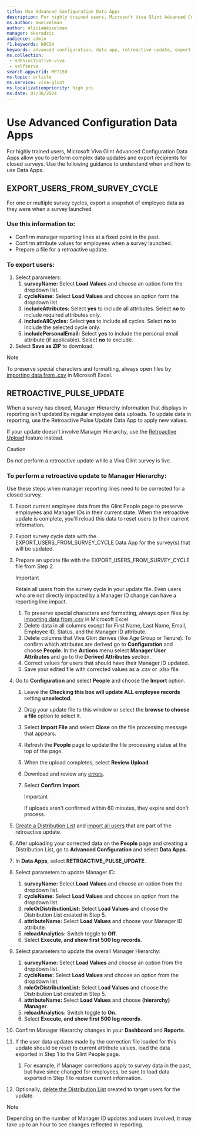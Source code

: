 ```yaml
---
title: Use Advanced Configuration Data Apps
description: For highly trained users, Microsoft Viva Glint Advanced Configuration Data Apps offer the ability to perform complex data updates and export recipients for closed surveys. 
ms.author: aweixelman
author: AliciaWeixelman
manager: skaradzic
audience: admin
f1.keywords: NOCSH
keywords: advanced configuration, data app, retroactive update, export users
ms.collection: 
 - m365initiative-viva
 - selfserve
search-appverid: MET150
ms.topic: article
ms.service: viva-glint
ms.localizationpriority: high pri
ms.date: 07/30/2024
---
```


# Use Advanced Configuration Data Apps

For highly trained users, Microsoft Viva Glint Advanced Configuration Data Apps allow you to perform complex data updates and export recipients for closed surveys. Use the following guidance to understand when and how to use Data Apps.

## EXPORT_USERS_FROM_SURVEY_CYCLE

For one or multiple survey cycles, export a snapshot of employee data as they were when a survey launched. 

### Use this information to:

- Confirm manager reporting lines at a fixed point in the past.
- Confirm attribute values for employees when a survey launched.
- Prepare a file for a retroactive update.

### To export users:

1. Select parameters:
   1. **surveyName:** Select **Load Values** and choose an option form the dropdown list.
   1. **cycleName:** Select **Load Values** and choose an option form the dropdown list.
   1. **includeAttributes:** Select **yes** to include all attributes. Select **no** to include required attributes only.
   1. **includeAllCycles:** Select **yes** to include all cycles. Select **no** to include the selected cycle only.
   1. **includePersonalEmail:** Select **yes** to include the personal email attribute (if applicable). Select **no** to exclude. 
1. Select **Save as ZIP** to download.

> [!NOTE]
> To preserve special characters and formatting, always open files by [importing data from .csv](https://go.microsoft.com/fwlink/?linkid=2247414) in Microsoft Excel.

## RETROACTIVE_PULSE_UPDATE

When a survey has closed, Manager Hierarchy information that displays in reporting isn't updated by regular employee data uploads. To update data in reporting, use the Retroactive Pulse Update Data App to apply new values.

If your update doesn't involve Manager Hierarchy, use the [Retroactive Upload](https://go.microsoft.com/fwlink/?linkid=2247341) feature instead.

> [!CAUTION]
> Do not perform a retroactive update while a Viva Glint survey is live.

### To perform a retroactive update to Manager Hierarchy:

Use these steps when manager reporting lines need to be corrected for a closed survey.

1. Export current employee data from the Glint People page to preserve employees and Manager IDs in their current state. When the retroactive update is complete, you'll reload this data to reset users to their current information.
1. Export survey cycle data with the EXPORT_USERS_FROM_SURVEY_CYCLE Data App for the survey(s) that will be updated.
1. Prepare an update file with the EXPORT_USERS_FROM_SURVEY_CYCLE file from Step 2.

   > [!IMPORTANT]
   > Retain all users from the survey cycle in your update file. Even users who are not directly impacted by a Manager ID change can have a reporting line impact.

   1. To preserve special characters and formatting, always open files by [importing data from .csv](https://go.microsoft.com/fwlink/?linkid=2247414) in Microsoft Excel.
   1. Delete data in all columns except for First Name, Last Name, Email, Employee ID, Status, and the Manager ID attribute.
   2. Delete columns that Viva Glint derives (like Age Group or Tenure). To confirm which attributes are derived go to **Configuration** and choose **People**. In the **Actions** menu select **Manager User Attributes** and go to the **Derived Attributes** section.
   1. Correct values for users that should have their Manager ID updated.
   1. Save your edited file with corrected values as a .csv or .xlsx file.
1. Go to **Configuration** and select **People** and choose the **Import** option.
   1. Leave the **Checking this box will update ALL employee records** setting **unselected**.
   1. Drag your update file to this window or select the **browse to choose a file** option to select it.
   1. Select **Import File** and select **Close** on the file processing message that appears.
   2. Refresh the **People** page to update the file processing status at the top of the page.
   3. When the upload completes, select **Review Upload**.
   4. Download and review any [errors](/viva/troubleshoot/glint/data-file-upload/file-upload-errors-warnings?toc=%2Fviva%2Fglint%2Ftoc.json&bc=%2Fviva%2Fbreadcrumb%2Ftoc.json).
   1. Select **Confirm Import**.

      > [!IMPORTANT]
      > If uploads aren't confirmed within 60 minutes, they expire and don't process.
      
1. [Create a Distribution List](/viva/glint/setup/set-up-distribution-lists) and [import all users](/viva/glint/setup/import-members-distribution-lists) that are part of the retroactive update.
2. After uploading your corrected data on the **People** page and creating a Distribution List, go to **Advanced Configuration** and select **Data Apps**.
1. In **Data Apps**, select **RETROACTIVE_PULSE_UPDATE**.
1. Select parameters to update Manager ID:
   1. **surveyName:** Select **Load Values** and choose an option from the dropdown list.
   1. **cycleName:** Select **Load Values** and choose an option from the dropdown list.
   1. **roleOrDistributionList:**  Select **Load Values** and choose the Distribution List created in Step 5.
   1. **attributeName:**  Select **Load Values** and choose your Manager ID attribute. 
   1. **reloadAnalytics:** Switch toggle to **Off**.
   1. Select **Execute, and show first 500 log records**.
1. Select parameters to update the overall Manager Hierarchy:
   1. **surveyName:** Select **Load Values** and choose an option from the dropdown list.
   1. **cycleName:** Select **Load Values** and choose an option from the dropdown list.
   1. **roleOrDistributionList:**  Select **Load Values** and choose the Distribution List created in Step 5.
   1. **attributeName:**  Select **Load Values** and choose **(hierarchy) Manager**.
   1. **reloadAnalytics:** Switch toggle to **On**.
   1. Select **Execute, and show first 500 log records**.    
1. Confirm Manager Hierarchy changes in your **Dashboard** and **Reports**.
1. If the user data updates made by the correction file loaded for this update should be reset to current attribute values, load the data exported in Step 1 to the Glint People page.
   1. For example, if Manager corrections apply to survey data in the past, but have since changed for employees, be sure to load data exported in Step 1 to restore current information.
3. Optionally, [delete the Distribution List](https://go.microsoft.com/fwlink/?linkid=2281078) created to target users for the update.

   

> [!NOTE]
> Depending on the number of Manager ID updates and users involved, it may take up to an hour to see changes reflected in reporting.
